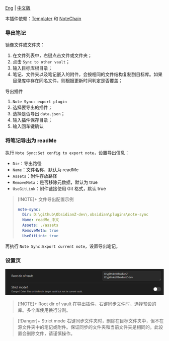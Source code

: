 [Eng](./readMe.md) | [中文版](./readMe_中文.md)

本插件依赖：[Templater](https://github.com/SilentVoid13/Templater) 和 [NoteChain](https://github.com/zigholding/obsidian-notechain-plugin)

### 导出笔记

镜像文件或文件夹：
1. 在文件列表中，右键点击文件或文件夹；
2. 点击 `Sync to other vault`；
3. 输入目标库根目录；
4. 笔记、文件夹以及笔记嵌入的附件，会按相同的文件结构复制到目标库。如果目录库中存在同名文件，则根据更新时间判定是否覆盖；

导出插件
1. `Note Sync: export plugin`
2. 选择要导出的插件；
4. 选择是否导出 `data.json`；
3. 输入插件保存目录；
5. 输入回车键确认

### 将笔记导出为 readMe

执行 `Note Sync:Set config to export note`，设置导出信息：
- `Dir`：导出路径
- `Name`：文件名称，默认为 readMe
- `Assets`：附件存放路径
- `RemoveMeta`：是否移除元数据，默认为 true
- `UseGitLink`：附件链接使用 Git 格式，默认 true

> [!NOTE]+ 文件导出配置示例
> ```yaml
> note-sync:
>   Dir: D:\github\ObsidianZ-dev\.obsidian\plugins\note-sync
>   Name: readMe_中文
>   Assets: ./assets
>   RemoveMeta: true
>   UseGitLink: true
> ```

再执行  `Note Sync:Export current note`，设置导出笔记。

### 设置页

![Pasted image 20241215125538.png](./assets/Pasted%20image%2020241215125538.png)

> [!NOTE]+ Root dir of vault
> 在导出插件，右键同步文件时，选择预设的库。多个库使用换行分割。

> [!Danger]+ Strict mode
> 右键同步文件夹时，删除在目标文件夹中，但不在源文件夹中的笔记或附件。保证同步的文件夹和当前文件夹是相同的。此设置会删除文件，请谨慎操作。








